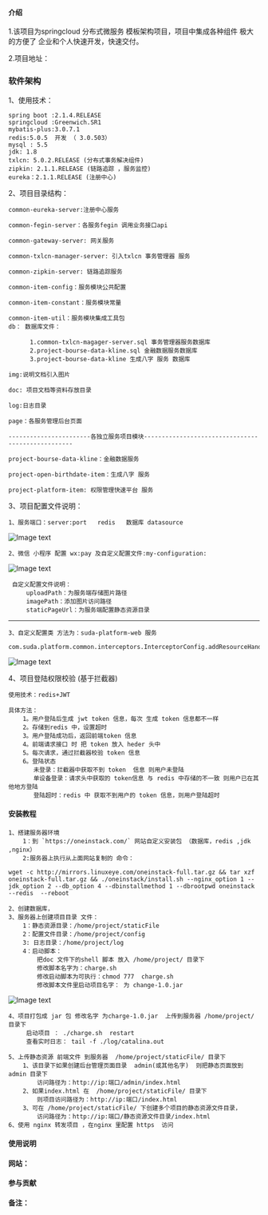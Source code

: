 #### 介绍
 1.该项目为springcloud 分布式微服务 模板架构项目，项目中集成各种组件
    极大的方便了 企业和个人快速开发，快速交付。
 
 2.项目地址：
   
### 软件架构
 1、使用技术：
    
    spring boot :2.1.4.RELEASE
    springcloud :Greenwich.SR1
    mybatis-plus:3.0.7.1
    redis:5.0.5  开发 （ 3.0.503）
    mysql : 5.5
    jdk: 1.8
    txlcn: 5.0.2.RELEASE (分布式事务解决组件)
    zipkin: 2.1.1.RELEASE (链路追踪 ，服务监控)
    eureka：2.1.1.RELEASE (注册中心)
    
 2、项目目录结构：
 
    common-eureka-server:注册中心服务
    
    common-fegin-server：各服务fegin 调用业务接口api 
    
    common-gateway-server: 网关服务
    
    common-txlcn-manager-server: 引入txlcn 事务管理器 服务
    
    common-zipkin-server: 链路追踪服务
    
    common-item-config：服务模块公共配置
    
    common-item-constant：服务模块常量
    
    common-item-util：服务模块集成工具包
    db： 数据库文件：
    
          1.common-txlcn-magager-server.sql 事务管理器服务数据库
          2.project-bourse-data-kline.sql 金融数据服务数据库
          3.project-bourse-data-kline 生成八字 服务 数据库
            
    img:说明文档引入图片
    
    doc: 项目文档等资料存放目录
    
    log:日志目录
    
    page：各服务管理后台页面
    
    -----------------------各独立服务项目模块--------------------------------------------------
    
    project-bourse-data-kline：金融数据服务
    
    project-open-birthdate-item：生成八字 服务
    
    project-platform-item: 权限管理快速平台 服务
    
  3、项目配置文件说明：
  
    1、服务端口：server:port   redis   数据库 datasource
    
   ![Image text](./img/1562032682(1).jpg)
   
   
    2、微信 小程序 配置 wx:pay 及自定义配置文件:my-configuration:
    
   ![Image text](./img/1562032879(1).jpg)
   
     自定义配置文件说明：
         uploadPath：为服务端存储图片路径
         imagePath：添加图片访问路径
         staticPageUrl：为服务端配置静态资源目录
   ---
    3、自定义配置类 方法为：suda-platform-web 服务
       com.suda.platform.common.interceptors.InterceptorConfig.addResourceHandlers
        
   ![Image text](./img/1562033336(1).jpg)
   
 4、项目登陆权限校验 (基于拦截器)
    
    使用技术：redis+JWT 
    
    具体方法： 
        1。用户登陆后生成 jwt token 信息，每次 生成 token 信息都不一样
        2。存储到redis 中，设置超时
        3。用户登陆成功后，返回前端token 信息
        4。前端请求接口 时 把 token 放入 heder 头中
        5。每次请求，通过拦截器校验 token 信息
        6。登陆状态
           未登录：拦截器中获取不到 token  信息 则用户未登陆
           单设备登录：请求头中获取的 token信息 与 redis 中存储的不一致 则用户已在其他地方登陆
           登陆超时：redis 中 获取不到用户的 token 信息，则用户登陆超时
            

    
    

#### 安装教程

    1、搭建服务器环境 
        1：到 `https://oneinstack.com/` 网站自定义安装包 （数据库，redis ,jdk ,nginx）
        2:服务器上执行从上面网站复制的 命令：
        
   `wget -c http://mirrors.linuxeye.com/oneinstack-full.tar.gz && tar xzf oneinstack-full.tar.gz && ./oneinstack/install.sh --nginx_option 1 --jdk_option 2 --db_option 4 --dbinstallmethod 1 --dbrootpwd oneinstack --redis  --reboot`
        
    2、创建数据库，
    3、服务器上创建项目目录 文件：
        1：静态资源目录：/home/project/staticFile
        2：配置文件目录：/home/project/config
        3: 日志目录：/home/project/log
        4：启动脚本：
            把doc 文件下的shell 脚本 放入 /home/project/ 目录下
            修改脚本名字为：charge.sh
            修改启动脚本为可执行：chmod 777  charge.sh
            修改脚本文件里启动项目名字： 为 change-1.0.jar
     
   ![Image text](./img/1562034264(1).jpg)
   
    4、项目打包成 jar 包 修改名字 为charge-1.0.jar  上传到服务器 /home/project/ 目录下 
         启动项目 ： ./charge.sh  restart 
         查看实时日志： tail -f ./log/catalina.out 
           
    5、上传静态资源 前端文件 到服务器  /home/project/staticFile/ 目录下
        1、该目录下如果创建后台管理页面目录  admin(或其他名字)  则把静态页面放到 admin 目录下
            访问路径为：http://ip:端口/admin/index.html
        2、如果index.html 在  /home/project/staticFile/ 目录下
            则项目访问路径为：http://ip:端口/index.html
        3、可在 /home/project/staticFile/ 下创建多个项目的静态资源文件目录，
            访问路径为：http://ip:端口/静态资源文件目录/index.html
    6、使用 nginx 转发项目 ，在nginx 里配置 https  访问

#### 使用说明


#### 网站：

    


#### 参与贡献


#### 备注：

